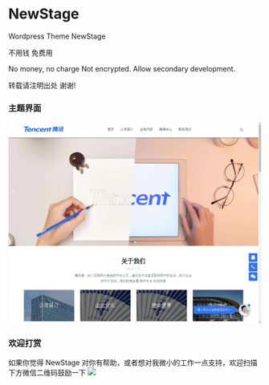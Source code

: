 ﻿# NewStage

Wordpress Theme NewStage

不用钱 免费用

No money, no charge
Not encrypted. Allow secondary development.

转载请注明出处 谢谢!


### 主题界面
![](https://github.com/houhub/NewStage/blob/master/screenshot.png)



### 欢迎打赏
如果你觉得 NewStage 对你有帮助，或者想对我微小的工作一点支持，欢迎扫描下方微信二维码鼓励一下
![](https://soft.ulmt.com/system/static/image/wechat.png)

